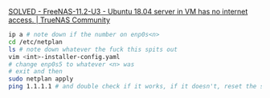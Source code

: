 [SOLVED - FreeNAS-11.2-U3 - Ubuntu 18.04 server in VM has no internet access. | TrueNAS Community](https://www.truenas.com/community/threads/freenas-11-2-u3-ubuntu-18-04-server-in-vm-has-no-internet-access.75684/)

```bash
ip a # note down if the number on enp0s<n>
cd /etc/netplan
ls # note down whatever the fuck this spits out
vim <int>-installer-config.yaml
# change enp0s5 to whatever <n> was
# exit and then
sudo netplan apply
ping 1.1.1.1 # and double check if it works, if it doesn't, reset the system lmAo
```